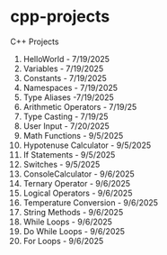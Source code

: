 # cpp-projects
C++ Projects
01. HelloWorld - 7/19/2025
02. Variables  - 7/19/2025
03. Constants  - 7/19/2025
04. Namespaces - 7/19/2025
05. Type Aliases -7/19/2025
06. Arithmetic Operators - 7/19/25
07. Type Casting - 7/19/25
08. User Input - 7/20/2025
09. Math Functions - 9/5/2025
10. Hypotenuse Calculator - 9/5/2025
11. If Statements - 9/5/2025
12. Switches - 9/5/2025
13. ConsoleCalculator - 9/6/2025
14. Ternary Operator - 9/6/2025
15. Logical Operators - 9/6/2025
16. Temperature Conversion - 9/6/2025
17. String Methods - 9/6/2025
18. While Loops - 9/6/2025
19. Do While Loops - 9/6/2025
20. For Loops - 9/6/2025
